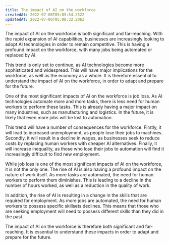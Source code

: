 ```yaml
---
title: The impact of AI on the workforce
createdAt: 2022-07-06T05:05:54.252Z
updatedAt: 2022-07-06T05:08:32.206Z
---
```


The impact of AI on the workforce is both significant and far-reaching. With the rapid expansion of AI capabilities, businesses are increasingly looking to adopt AI technologies in order to remain competitive. This is having a profound impact on the workforce, with many jobs being automated or replaced by AI.

This trend is only set to continue, as AI technologies become more sophisticated and widespread. This will have major implications for the workforce, as well as the economy as a whole. It is therefore essential to understand the impact of AI on the workforce, in order to adapt and prepare for the future.

One of the most significant impacts of AI on the workforce is job loss. As AI technologies automate more and more tasks, there is less need for human workers to perform these tasks. This is already having a major impact on many industries, such as manufacturing and logistics. In the future, it is likely that even more jobs will be lost to automation.

This trend will have a number of consequences for the workforce. Firstly, it will lead to increased unemployment, as people lose their jobs to machines. Secondly, it will result in a decline in wages, as businesses seek to reduce costs by replacing human workers with cheaper AI alternatives. Finally, it will increase inequality, as those who lose their jobs to automation will find it increasingly difficult to find new employment.

While job loss is one of the most significant impacts of AI on the workforce, it is not the only one. The rise of AI is also having a profound impact on the nature of work itself. As more tasks are automated, the need for human workers to perform them diminishes. This is leading to a decline in the number of hours worked, as well as a reduction in the quality of work.

In addition, the rise of AI is resulting in a change in the skills that are required for employment. As more jobs are automated, the need for human workers to possess specific skillsets declines. This means that those who are seeking employment will need to possess different skills than they did in the past.

The impact of AI on the workforce is therefore both significant and far-reaching. It is essential to understand these impacts in order to adapt and prepare for the future.
